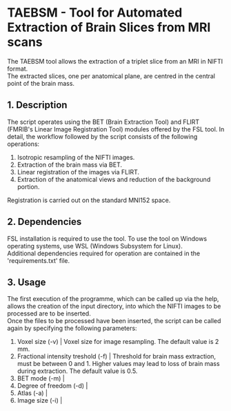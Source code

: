 # TAEBSM - Tool for Automated Extraction of Brain Slices from MRI scans

The TAEBSM tool allows the extraction of a triplet slice from an MRI in NIFTI format.  
The extracted slices, one per anatomical plane, are centred in the central point of the brain mass.

## 1. Description
The script operates using the BET (Brain Extraction Tool) and FLIRT (FMRIB's Linear Image Registration Tool) modules offered by the FSL tool. In detail, the workflow followed by the script consists of the following operations:

1) Isotropic resampling of the NIFTI images.
2) Extraction of the brain mass via BET.
3) Linear registration of the images via FLIRT.
4) Extraction of the anatomical views and reduction of the background portion.

Registration is carried out on the standard MNI152 space.  

## 2. Dependencies
FSL installation is required to use the tool. To use the tool on Windows operating systems, use WSL (Windows Subsystem for Linux).  
Additional dependencies required for operation are contained in the 'requirements.txt' file.

## 3. Usage
The first execution of the programme, which can be called up via the help, allows the creation of the input directory, into which the NIFTI images to be processed are to be inserted.  
Once the files to be processed have been inserted, the script can be called again by specifying the following parameters:

1) Voxel size (-v) | Voxel size for image resampling. The default value is 2 mm.
2) Fractional intensity treshold (-f) | Threshold for brain mass extraction, must be between 0 and 1. Higher values may lead to loss of brain mass during extraction. The default value is 0.5.
3) BET mode (-m) |
4) Degree of freedom (-d) |
5) Atlas (-a) |
6) Image size (-i) |
